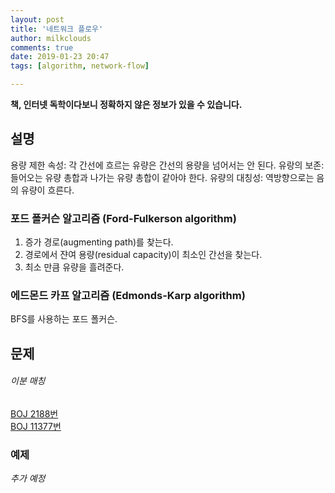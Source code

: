```yaml
---
layout: post
title: '네트워크 플로우'
author: milkclouds
comments: true
date: 2019-01-23 20:47
tags: [algorithm, network-flow]

---
```


**책, 인터넷 독학이다보니 정확하지 않은 정보가 있을 수 있습니다.**


## 설명

용량 제한 속성: 각 간선에 흐르는 유량은 간선의 용량을 넘어서는 안 된다.
유랑의 보존: 들어오는 유량 총합과 나가는 유량 총합이 같아야 한다.
유량의 대칭성: 역방향으로는 음의 유량이 흐른다.



### 포드 폴커슨 알고리즘 (Ford-Fulkerson algorithm)  
1. 증가 경로(augmenting path)를 찾는다.
2. 경로에서 쟌여 용량(residual capacity)이 최소인 간선을 찾는다.
3. 최소 만큼 유량을 흘려준다.


### 에드몬드 카프 알고리즘 (Edmonds-Karp algorithm)  
BFS를 사용하는 포드 폴커슨.


## 문제


###### 이분 매칭
[BOJ 2188번](https://www.acmicpc.net/problem/2188)  
[BOJ 11377번](https://www.acmicpc.net/problem/11377)  


### 예제  

_추가 예정_